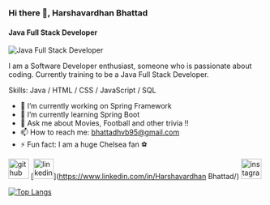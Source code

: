 ### Hi there 👋, Harshavardhan Bhattad
#### Java Full Stack Developer
![Java Full Stack Developer](https://media.licdn.com/dms/image/D5616AQHOp5N7RdlPlg/profile-displaybackgroundimage-shrink_350_1400/0/1677914927280?e=1728518400&v=beta&t=_WtN1AjgRNMVb_N9tC5BQW9MJi7CErAXGxK3L_x_KMss/banner.png)

I am a Software Developer enthusiast, someone who is passionate about coding. Currently training to be a Java Full Stack Developer.

Skills: Java / HTML / CSS / JavaScript / SQL

- 🔭 I’m currently working on Spring Framework 
- 🌱 I’m currently learning Spring Boot  
- 💬 Ask me about Movies, Football and other trivia !! 
- 📫 How to reach me: bhattadhvb95@gmail.com 
- ⚡ Fun fact: I am a huge Chelsea fan ⚽️ 


[<img src='https://cdn.jsdelivr.net/npm/simple-icons@3.0.1/icons/github.svg' alt='github' height='40'>](https://github.com/Harshvb95)  [<img src='https://cdn.jsdelivr.net/npm/simple-icons@3.0.1/icons/linkedin.svg' alt='linkedin' height='40'>](https://www.linkedin.com/in/Harshavardhan Bhattad/)  [<img src='https://cdn.jsdelivr.net/npm/simple-icons@3.0.1/icons/instagram.svg' alt='instagram' height='40'>](https://www.instagram.com/harshvb_95/)  

[![Top Langs](https://github-readme-stats.vercel.app/api/top-langs/?username=Harshvb95)](https://github.com/anuraghazra/github-readme-stats)




<!--
**Harshvb95/Harshvb95** is a ✨ _special_ ✨ repository because its `README.md` (this file) appears on your GitHub profile.

Here are some ideas to get you started:

- 🔭 I’m currently working on ...
- 🌱 I’m currently learning ...
- 👯 I’m looking to collaborate on ...
- 🤔 I’m looking for help with ...
- 💬 Ask me about ...
- 📫 How to reach me: ...
- 😄 Pronouns: ...
- ⚡ Fun fact: ...
-->
